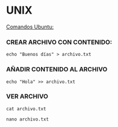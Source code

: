 # UNIX
<ins>Comandos Ubuntu:</ins>

### CREAR ARCHIVO CON CONTENIDO:
<pre><code id="codigo">echo "Buenos días" > archivo.txt</code></pre>

### AÑADIR CONTENIDO AL ARCHIVO
<pre><code id="codigo">echo "Hola" >> archivo.txt</code></pre>

### VER ARCHIVO
<pre><code id="codigo">cat archivo.txt</code></pre>
<pre><code id="codigo">nano archivo.txt</code></pre>

